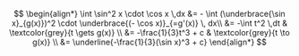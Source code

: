 $$
\begin{align*}
	\int \sin^2 x \cdot \cos x \,dx
	&= - \int (\underbrace{\sin x}_{g(x)})^2 \cdot \underbrace{(- \cos x)}_{=g'(x)} \, dx\\
	&= -\int t^2 \,dt & \textcolor{grey}{t \gets g(x)} \\
	&= -\frac{1}{3}t^3 + c & \textcolor{grey}{t \to g(x)} \\
	&= \underline{-\frac{1}{3}(\sin x)^3 + c}
\end{align*}
$$
